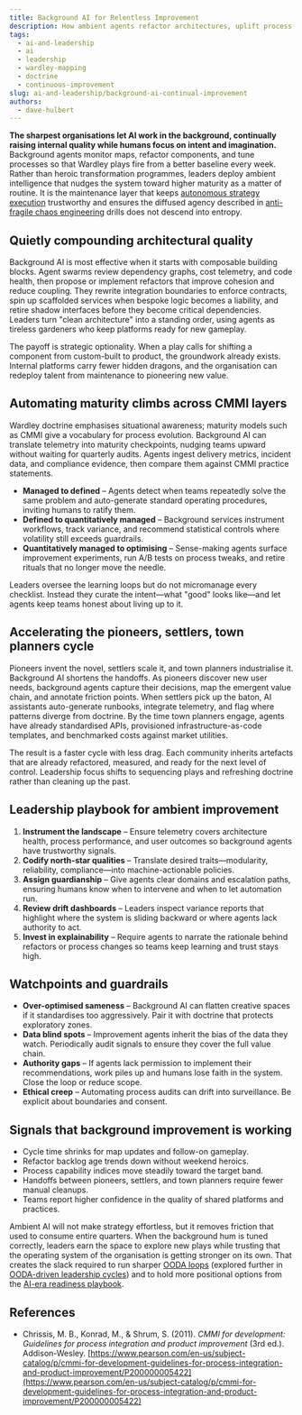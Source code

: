 ```yaml
---
title: Background AI for Relentless Improvement
description: How ambient agents refactor architectures, uplift process maturity, and accelerate Wardley transitions without demanding heroics.
tags:
  - ai-and-leadership
  - ai
  - leadership
  - wardley-mapping
  - doctrine
  - continuous-improvement
slug: ai-and-leadership/background-ai-continual-improvement
authors:
  - dave-hulbert
---
```


**The sharpest organisations let AI work in the background, continually raising internal quality while humans focus on intent and imagination.** Background agents monitor maps, refactor components, and tune processes so that Wardley plays fire from a better baseline every week. Rather than heroic transformation programmes, leaders deploy ambient intelligence that nudges the system toward higher maturity as a matter of routine. It is the maintenance layer that keeps [autonomous strategy execution](/blog/ai-and-leadership/autonomous-strategy-execution) trustworthy and ensures the diffused agency described in [anti-fragile chaos engineering](/blog/ai-and-leadership/anti-fragile-chaos-engineering) drills does not descend into entropy.

<!-- truncate -->

## Quietly compounding architectural quality

Background AI is most effective when it starts with composable building blocks. Agent swarms review dependency graphs, cost telemetry, and code health, then propose or implement refactors that improve cohesion and reduce coupling. They rewrite integration boundaries to enforce contracts, spin up scaffolded services when bespoke logic becomes a liability, and retire shadow interfaces before they become critical dependencies. Leaders turn "clean architecture" into a standing order, using agents as tireless gardeners who keep platforms ready for new gameplay.

The payoff is strategic optionality. When a play calls for shifting a component from custom-built to product, the groundwork already exists. Internal platforms carry fewer hidden dragons, and the organisation can redeploy talent from maintenance to pioneering new value.

## Automating maturity climbs across CMMI layers

Wardley doctrine emphasises situational awareness; maturity models such as CMMI give a vocabulary for process evolution. Background AI can translate telemetry into maturity checkpoints, nudging teams upward without waiting for quarterly audits. Agents ingest delivery metrics, incident data, and compliance evidence, then compare them against CMMI practice statements.

- **Managed to defined** – Agents detect when teams repeatedly solve the same problem and auto-generate standard operating procedures, inviting humans to ratify them.
- **Defined to quantitatively managed** – Background services instrument workflows, track variance, and recommend statistical controls where volatility still exceeds guardrails.
- **Quantitatively managed to optimising** – Sense-making agents surface improvement experiments, run A/B tests on process tweaks, and retire rituals that no longer move the needle.

Leaders oversee the learning loops but do not micromanage every checklist. Instead they curate the intent—what "good" looks like—and let agents keep teams honest about living up to it.

## Accelerating the pioneers, settlers, town planners cycle

Pioneers invent the novel, settlers scale it, and town planners industrialise it. Background AI shortens the handoffs. As pioneers discover new user needs, background agents capture their decisions, map the emergent value chain, and annotate friction points. When settlers pick up the baton, AI assistants auto-generate runbooks, integrate telemetry, and flag where patterns diverge from doctrine. By the time town planners engage, agents have already standardised APIs, provisioned infrastructure-as-code templates, and benchmarked costs against market utilities.

The result is a faster cycle with less drag. Each community inherits artefacts that are already refactored, measured, and ready for the next level of control. Leadership focus shifts to sequencing plays and refreshing doctrine rather than cleaning up the past.

## Leadership playbook for ambient improvement

1. **Instrument the landscape** – Ensure telemetry covers architecture health, process performance, and user outcomes so background agents have trustworthy signals.
2. **Codify north-star qualities** – Translate desired traits—modularity, reliability, compliance—into machine-actionable policies.
3. **Assign guardianship** – Give agents clear domains and escalation paths, ensuring humans know when to intervene and when to let automation run.
4. **Review drift dashboards** – Leaders inspect variance reports that highlight where the system is sliding backward or where agents lack authority to act.
5. **Invest in explainability** – Require agents to narrate the rationale behind refactors or process changes so teams keep learning and trust stays high.

## Watchpoints and guardrails

- **Over-optimised sameness** – Background AI can flatten creative spaces if it standardises too aggressively. Pair it with doctrine that protects exploratory zones.
- **Data blind spots** – Improvement agents inherit the bias of the data they watch. Periodically audit signals to ensure they cover the full value chain.
- **Authority gaps** – If agents lack permission to implement their recommendations, work piles up and humans lose faith in the system. Close the loop or reduce scope.
- **Ethical creep** – Automating process audits can drift into surveillance. Be explicit about boundaries and consent.

## Signals that background improvement is working

- Cycle time shrinks for map updates and follow-on gameplay.
- Refactor backlog age trends down without weekend heroics.
- Process capability indices move steadily toward the target band.
- Handoffs between pioneers, settlers, and town planners require fewer manual cleanups.
- Teams report higher confidence in the quality of shared platforms and practices.

Ambient AI will not make strategy effortless, but it removes friction that used to consume entire quarters. When the background hum is tuned correctly, leaders earn the space to explore new plays while trusting that the operating system of the organisation is getting stronger on its own. That creates the slack required to run sharper [OODA loops](/terms/ooda-loop) (explored further in [OODA-driven leadership cycles](/blog/ai-and-leadership/winning-ai-leadership-cycles-with-the-ooda-loop)) and to hold more positional options from the [AI-era readiness playbook](/blog/ai-and-leadership/positioning-readiness).

## References

- Chrissis, M. B., Konrad, M., & Shrum, S. (2011). *CMMI for development: Guidelines for process integration and product improvement* (3rd ed.). Addison-Wesley. [https://www.pearson.com/en-us/subject-catalog/p/cmmi-for-development-guidelines-for-process-integration-and-product-improvement/P200000005422](https://www.pearson.com/en-us/subject-catalog/p/cmmi-for-development-guidelines-for-process-integration-and-product-improvement/P200000005422)
